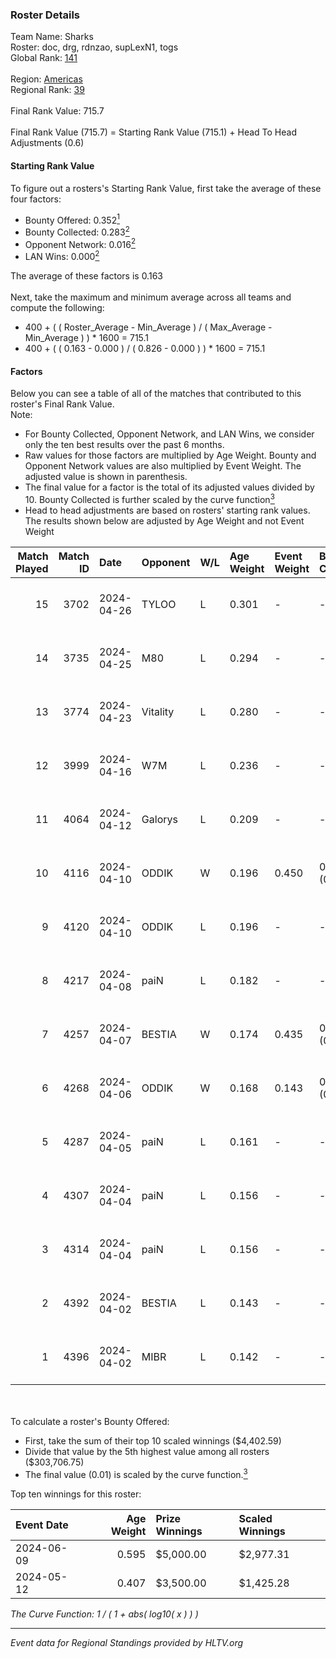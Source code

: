 ### Roster Details<br />
Team Name: Sharks<br />
Roster: doc, drg, rdnzao, supLexN1, togs<br />
Global Rank: [141](../standings_global.md)<br />
<br />
Region: [Americas]( ../standings_americas.md)<br />
Regional Rank: [39]( ../standings_americas.md)<br />
<br />
Final Rank Value:  715.7<br />
<br />
Final Rank Value (715.7) = Starting Rank Value (715.1) + Head To Head Adjustments (0.6)<br />

#### Starting Rank Value<br />
To figure out a rosters's Starting Rank Value, first take the average of these four factors:<br />
- Bounty Offered: 0.352[<sup>1</sup>](#table2)
- Bounty Collected: 0.283[<sup>2</sup>](#table1)
- Opponent Network: 0.016[<sup>2</sup>](#table1)
- LAN Wins: 0.000[<sup>2</sup>](#table1)

The average of these factors is 0.163<br />
<br />
Next, take the maximum and minimum average across all teams and compute the following:<br />
- 400 + ( ( Roster_Average - Min_Average ) / ( Max_Average - Min_Average ) ) * 1600 = 715.1
- 400 + ( ( 0.163 - 0.000 ) / ( 0.826 - 0.000 ) ) * 1600 = 715.1


#### Factors<br />
Below you can see a table of all of the matches that contributed to this roster's Final Rank Value.<br />
Note:<br />

- For Bounty Collected, Opponent Network, and LAN Wins, we consider only the ten best results over the past 6 months.
- Raw values for those factors are multiplied by Age Weight. Bounty and Opponent Network values are also multiplied by Event Weight. The adjusted value is shown in parenthesis.
- The final value for a factor is the total of its adjusted values divided by 10. Bounty Collected is further scaled by the curve function[<sup>3</sup>](#curveFunction)
- Head to head adjustments are based on rosters' starting rank values. The results shown below are adjusted by Age Weight and not Event Weight
<span id="table1"></span><br />


| Match Played | Match ID | Date       | Opponent | W/L | Age Weight | Event Weight | Bounty Collected | Opponent Network | LAN Wins  | H2H Adj. | Roster                            |
| -: | -: | :- | :- | :- | :- | :- | :- | :- | :- | -: | :- |
|           15 |     3702 | 2024-04-26 | TYLOO    | L   | 0.301      | -            | -                | -                | -         |    -4.97 | doc, drg, rdnzao, supLexN1, togs  |
|           14 |     3735 | 2024-04-25 | M80      | L   | 0.294      | -            | -                | -                | -         |    -1.02 | doc, drg, rdnzao, supLexN1, togs  |
|           13 |     3774 | 2024-04-23 | Vitality | L   | 0.280      | -            | -                | -                | -         |    -0.01 | doc, drg, rdnzao, supLexN1, togs  |
|           12 |     3999 | 2024-04-16 | W7M      | L   | 0.236      | -            | -                | -                | -         |    -3.11 | doc, drg, rdnzao, supLexN1, togs  |
|           11 |     4064 | 2024-04-12 | Galorys  | L   | 0.209      | -            | -                | -                | -         |    -3.18 | doc, drg, rdnzao, supLexN1, togs  |
|           10 |     4116 | 2024-04-10 | ODDIK    | W   | 0.196      | 0.450        | 0.190 (0.017)    | 0.839 (0.074)    | 0 (0.000) |     5.54 | doc, drg, lukiz, rdnzao, supLexN1 |
|            9 |     4120 | 2024-04-10 | ODDIK    | L   | 0.196      | -            | -                | -                | -         |    -0.65 | doc, drg, lukiz, rdnzao, supLexN1 |
|            8 |     4217 | 2024-04-08 | paiN     | L   | 0.182      | -            | -                | -                | -         |    -0.03 | doc, drg, rdnzao, supLexN1, togs  |
|            7 |     4257 | 2024-04-07 | BESTIA   | W   | 0.174      | 0.435        | 0.107 (0.008)    | 0.807 (0.061)    | 0 (0.000) |     4.29 | doc, drg, rdnzao, supLexN1, togs  |
|            6 |     4268 | 2024-04-06 | ODDIK    | W   | 0.168      | 0.143        | 0.190 (0.005)    | 0.839 (0.020)    | 0 (0.000) |     4.82 | doc, drg, gafolo, supLexN1, togs  |
|            5 |     4287 | 2024-04-05 | paiN     | L   | 0.161      | -            | -                | -                | -         |    -0.02 | doc, drg, gafolo, supLexN1, togs  |
|            4 |     4307 | 2024-04-04 | paiN     | L   | 0.156      | -            | -                | -                | -         |    -0.02 | doc, drg, gafolo, supLexN1, togs  |
|            3 |     4314 | 2024-04-04 | paiN     | L   | 0.156      | -            | -                | -                | -         |    -0.02 | doc, drg, gafolo, supLexN1, togs  |
|            2 |     4392 | 2024-04-02 | BESTIA   | L   | 0.143      | -            | -                | -                | -         |    -0.92 | doc, drg, rdnzao, supLexN1, togs  |
|            1 |     4396 | 2024-04-02 | MIBR     | L   | 0.142      | -            | -                | -                | -         |    -0.11 | doc, drg, rdnzao, supLexN1, togs  |

<br />
<span id="table2"></span><br />
To calculate a roster's Bounty Offered:<br />

- First, take the sum of their top 10 scaled winnings ($4,402.59)
- Divide that value by the 5th highest value among all rosters ($303,706.75)
- The final value (0.01) is scaled by the curve function.[<sup>3</sup>](#curveFunction)

Top ten winnings for this roster:<br />

| Event Date | Age Weight | Prize Winnings | Scaled Winnings |
| :- | -: | :- | :- |
| 2024-06-09 |      0.595 | $5,000.00      | $2,977.31       |
| 2024-05-12 |      0.407 | $3,500.00      | $1,425.28       |


<span id="curveFunction"></span>_The Curve Function: 1 / ( 1 + abs( log10( x ) ) )_<br />

---
_Event data for Regional Standings provided by HLTV.org_<br />
